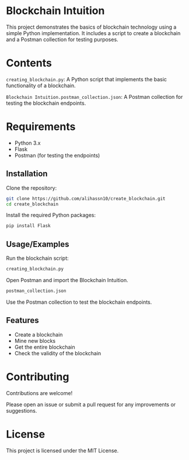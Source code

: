 
# Blockchain Intuition


This project demonstrates the basics of blockchain technology using a simple Python implementation. It includes a script to create a blockchain and a Postman collection for testing purposes.

# Contents
`creating_blockchain.py`: A Python script that implements the basic functionality of a blockchain.

`Blockchain Intuition.postman_collection.json`: A Postman collection for testing the blockchain endpoints.

# Requirements
- Python 3.x
- Flask
- Postman (for testing the endpoints)

## Installation

Clone the repository:
```bash
git clone https://github.com/alihassn10/create_blockchain.git
cd create_blockchain
```
Install the required Python packages:
```bash
pip install Flask
```
## Usage/Examples
Run the blockchain script:
```bash
creating_blockchain.py

```
Open Postman and import the Blockchain Intuition.
```bash
postman_collection.json
```


Use the Postman collection to test the blockchain endpoints.

## Features

- Create a blockchain
- Mine new blocks
- Get the entire blockchain
- Check the validity of the blockchain

# Contributing
Contributions are welcome!

 Please open an issue or submit a pull request for any improvements or suggestions.

# License
This project is licensed under the MIT License.
